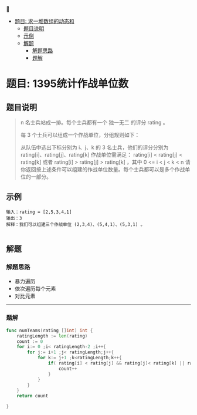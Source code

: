 

* [题目:  求一堆数组的动态和](#%E9%A2%98%E7%9B%AE--%E6%B1%82%E4%B8%80%E5%A0%86%E6%95%B0%E7%BB%84%E7%9A%84%E5%8A%A8%E6%80%81%E5%92%8C)
  * [题目说明](#%E9%A2%98%E7%9B%AE%E8%AF%B4%E6%98%8E)
  * [示例](#%E7%A4%BA%E4%BE%8B)
  * [解题](#%E8%A7%A3%E9%A2%98)
    * [解题思路](#%E8%A7%A3%E9%A2%98%E6%80%9D%E8%B7%AF)
    * [题解](#%E9%A2%98%E8%A7%A3)



# 题目: 1395统计作战单位数



## 题目说明

> n 名士兵站成一排。每个士兵都有一个 独一无二 的评分 rating 。
>
> 每 3 个士兵可以组成一个作战单位，分组规则如下：
>
> 从队伍中选出下标分别为 i、j、k 的 3 名士兵，他们的评分分别为 rating[i]、rating[j]、rating[k]
> 作战单位需满足： rating[i] < rating[j] < rating[k] 或者 rating[i] > rating[j] > rating[k] ，其中  0 <= i < j < k < n
> 请你返回按上述条件可以组建的作战单位数量。每个士兵都可以是多个作战单位的一部分。



## 示例

```
输入：rating = [2,5,3,4,1]
输出：3
解释：我们可以组建三个作战单位 (2,3,4)、(5,4,1)、(5,3,1) 。


```



## 解题



### 解题思路

* 暴力遍历
* 依次遍历每个元素
* 对比元素 

***

### 题解

```go
func numTeams(rating []int) int {
    ratingLength := len(rating)
    count := 0
    for i:= 0 ;i< ratingLength-2 ;i++{
        for j:= i+1 ;j< ratingLength;j++{
            for k:= j+1 ;k<ratingLength;k++{
                if( rating[i] < rating[j] && rating[j]< rating[k] || rating[i] > rating[j] && rating[j] > rating[k]){
                    count++
                }
            }
        }
    }
    return count

}
```

